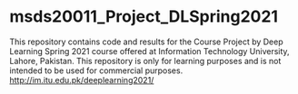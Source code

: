 # msds20011_Project_DLSpring2021
This repository contains code and results for the Course Project by Deep Learning Spring 2021 course offered at Information Technology University, Lahore, Pakistan. This repository is only for learning purposes and is not intended to be used for commercial purposes. http://im.itu.edu.pk/deeplearning2021/ 